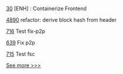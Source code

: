 
[30](https://github.com/hyperledger-labs/aifaq/pull/30) [ENH] : Containerize Frontend

[4890](https://github.com/hyperledger/iroha/pull/4890) refactor: derive block hash from header

[716](https://github.com/hyperledger-labs/fabric-token-sdk/pull/716) Test fix-p2p

[639](https://github.com/hyperledger-labs/fabric-smart-client/pull/639) Fix p2p

[715](https://github.com/hyperledger-labs/fabric-token-sdk/pull/715) Test fsc


[See more >>>](https://start-here.hyperledger.org/pull-requests)
